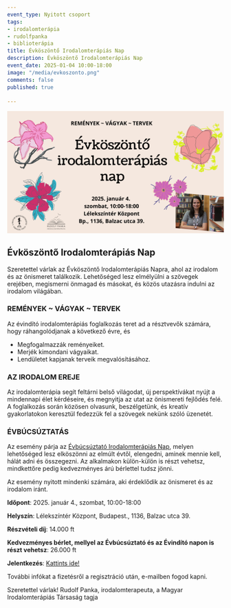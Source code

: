 ```yaml
---
event_type: Nyitott csoport
tags:
- irodalomterápia
- rudolfpanka
- biblioterápia
title: Évköszöntő Irodalomterápiás Nap
description: Évköszöntő Irodalomterápiás Nap
event_date: 2025-01-04 10:00-18:00
image: "/media/evkoszonto.png"
comments: false
published: true

---
```

![](/media/evkoszonto.png)

## Évköszöntő Irodalomterápiás Nap

Szeretettel várlak az Évköszöntő Irodalomterápiás Napra, ahol az irodalom és az önismeret találkozik. Lehetőséged lesz elmélyülni a szövegek erejében, megismerni önmagad és másokat, és közös utazásra indulni az irodalom világában.

### REMÉNYEK ~ VÁGYAK ~ TERVEK

Az évindító irodalomterápiás foglalkozás teret ad a résztvevők számára, hogy ráhangolódjanak a következő évre, és
* Megfogalmazzák reményeiket.
* Merjék kimondani vágyaikat.
* Lendületet kapjanak terveik megvalósításához.

### AZ IRODALOM EREJE

Az irodalomterápia segít feltárni belső világodat, új perspektívákat nyújt a mindennapi élet kérdéseire, és megnyitja az utat az önismereti fejlődés felé. A foglalkozás során közösen olvasunk, beszélgetünk, és kreatív gyakorlatokon keresztül fedezzük fel a szövegek nekünk szóló üzenetét.

### ÉVBÚCSÚZTATÁS

Az esemény párja az [Évbúcsúztató Irodalomterápiás Nap](/2024-12-14evbucsuztato-irodalomterapias-nap/), melyen lehetőséged lesz elköszönni az elmúlt évtől, elengedni, aminek mennie kell, hálát adni és összegezni. Az alkalmakon külön-külön is részt vehetsz, mindkettőre pedig kedvezményes árú bérlettel tudsz jönni.

Az esemény nyitott mindenki számára, aki érdeklődik az önismeret és az irodalom iránt.

**Időpont**: 2025. január 4., szombat, 10:00-18:00

**Helyszín**: Lélekszíntér Központ, Budapest., 1136, Balzac utca 39.

**Részvételi díj**: 14.000 ft

**Kedvezményes bérlet, mellyel az Évbúcsúztató és az Évindító napon is részt vehetsz**: 26.000 ft

**Jelentkezés**: [Kattints ide!](https://forms.gle/Jv58pyRmiWfPYjQ38)

További infókat a fizetésről a regisztráció után, e-mailben fogod kapni.

Szeretettel várlak!
Rudolf Panka, irodalomterapeuta, a Magyar Irodalomterápiás Társaság tagja